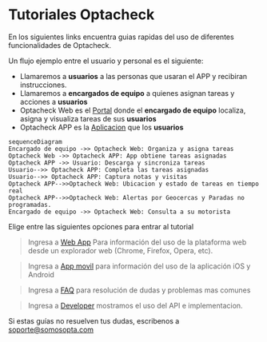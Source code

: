 # Tutoriales Optacheck

En los siguientes links encuentra  guias rapidas del uso de diferentes funcionalidades de Optacheck. 

Un flujo ejemplo entre el usuario y personal es el siguiente:

 - Llamaremos a **usuarios** a las personas que usaran el APP y recibiran instrucciones. 
 - Llamaremos a **encargados de equipo** a quienes asignan tareas y acciones a **usuarios**
 - Optacheck Web es el [Portal](https://optacheck.com/welcome/) donde el **encargado de equipo** localiza, asigna y visualiza tareas de sus **usuarios**
 - Optacheck APP es la [Aplicacion](https://play.google.com/store/apps/details?id=com.optagonal.optacheck) que los **usuarios** 

```mermaid
sequenceDiagram
Encargado de equipo ->> Optacheck Web: Organiza y asigna tareas
Optacheck Web ->> Optacheck APP: App obtiene tareas asignadas
Optacheck APP ->> Usuario: Descarga y sincroniza tareas
Usuario-->> Optacheck APP: Completa las tareas asignadas 
Usuario-->> Optacheck APP: Captura notas y visitas
Optacheck APP-->>Optacheck Web: Ubicacion y estado de tareas en tiempo real
Optacheck APP-->>Optacheck Web: Alertas por Geocercas y Paradas no programadas.
Encargado de equipo ->> Optacheck Web: Consulta a su motorista 
```

Elige entre las siguientes opciones para entrar al tutorial
> Ingresa a [Web App](/v1/web-app/) Para información del uso de la plataforma web desde un explorador web (Chrome, Firefox, Opera, etc). 

> Ingresa a [App movil](https://stackedit.io/) para información del uso de la aplicación iOS y Android

> Ingresa a [FAQ](https://stackedit.io/) para resolución de dudas y problemas mas comunes 

> Ingresa a [Developer](https://stackedit.io/) mostramos el uso del API e implementacion. 


Si estas guías no resuelven tus dudas, escribenos a soporte@somosopta.com 

<!--stackedit_data:
eyJoaXN0b3J5IjpbLTEyOTc3NTYzNzMsLTEyMTc2ODA0NDYsLT
IwNzAzNTQ2NzIsMTI2NDE1NTAzMV19
-->